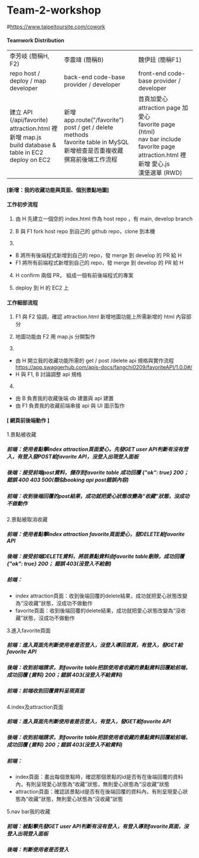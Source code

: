 # Team-2-workshop
#https://www.taipeitoursite.com/cowork

#### Teamwork Distribution

<table>
  <tr>
    <td>李芳岐 (簡稱H, F2)</td>
    <td>李震瑋 (簡稱B) </td>
    <td>魏伊廷 (簡稱F1)  </td>
  </tr>
  <tr>
    <td>repo host / deploy / map developer</td>
    <td>back-end code-base provider / developer </td>
    <td>front-end code-base provider / developer </td>
  </tr>
  <tr>
    <td>建立 API (/api/favorite)<br>
      attraction.html 裡新增 map.js<br>
      build database & table in EC2<br>
      deploy on EC2<br></td>
    <td>新增 app.route("/favorite")<br>
       post / get / delete methods<br>
       favorite table in MySQL<br>
       新增檢查是否重複收藏<br>
       撰寫前後端工作流程</td>
    <td>首頁加愛心<br>
      attraction page 加愛心<br>
      favorite page (html)<br>
      nav bar include favorite page<br>
      attraction.html 裡新增 愛心.js<br>
      漢堡選單 (RWD)</td>
</table>


#### [新增：我的收藏功能與頁面、個別景點地圖]


#### 工作初步流程

1. 由 H 先建立一個空的 index.html 作為 host repo ，有 main, develop branch

2. B 與 F1 fork host repo 到自己的 github repo，clone 到本機

3.
 - B 將所有後端程式新增到自己的 repo，發 merge 到 develop 的 PR 給 H
 - F1 將所有前端程式新增到自己的 repo，發 merge 到 develop 的 PR 給 H

4. H confirm 兩個 PR， 組成一個有前後端程式的專案

5. deploy 到 H 的 EC2 上	


#### 工作細部流程

1. F1 與 F2 協調，確認 attraction.html 新增地圖功能上所需新增的 html 內容部分

2. 地圖功能由 F2 用 map.js 分開製作

3.
 - 由 H 開立我的收藏功能所需的 get / post /delete api 規格與實作流程  https://app.swaggerhub.com/apis-docs/fangchi0209/favoriteAPI/1.0.0#/
 - H 與 F1, B 討論調整 api 規格

4.
 - 由 B 負責我的收藏後端 db 建置與 api 建置
 - 由 F1 負責我的收藏前端串接 api 與 UI 圖示製作


#### [ 網頁前後端動作 ]

1.景點被收藏
##### 前端：使用者點擊index attraction頁面愛心，先發GET user API判斷有沒有登入，有登入發POST給favorite API，沒登入出現登入面板
##### 後端：接受前端post資料，儲存到favorite table 成功回覆 {"ok": true} 200； 錯誤 400 403 500(類似booking api post錯誤內容)
##### 前端：收到後端回覆的post結果，成功就把愛心狀態改變為“收藏”狀態，沒成功不做動作

2.景點被取消收藏
##### 前端：使用者點擊index attraction favorite頁面愛心，發DELETE給favorite API
##### 後端：接受前端DELETE資料，將該景點資料由favorite table刪除，成功回覆 {"ok": true} 200； 錯誤 403(沒登入不給刪)
##### 前端：
 * index attraction頁面：收到後端回覆的delete結果，成功就把愛心狀態改變為“沒收藏”狀態，沒成功不做動作
 * favorite頁面：收到後端回覆的delete結果，成功就把愛心狀態改變為“沒收藏”狀態，沒成功不做動作

3.進入favorite頁面
##### 前端：進入頁面先判斷使用者是否登入，沒登入導回首頁，有登入，發GET給favorite API
##### 後端：收到前端請求，到favorite table把該使用者收藏的景點資料回覆給前端，成功回覆 {資料} 200；錯誤 403(沒登入不給資料)
##### 前端：前端收到回覆資料呈現頁面

4.index及attraction頁面
##### 前端：進入頁面先判斷使用者是否登入，有登入，發GET給favorite API
##### 後端：收到前端請求，到favorite table把該使用者收藏的景點資料回覆給前端，成功回覆 {資料} 200；錯誤 403(沒登入不給資料)
##### 前端：
 * index頁面：畫出每個景點時，確認那個景點的id是否有在後端回覆的資料內，有則呈現愛心狀態為“收藏”狀態，無則愛心狀態為“沒收藏”狀態
 * attraction頁面：確認該景點id是否有在後端回覆的資料內，有則呈現愛心狀態為“收藏”狀態，無則愛心狀態為“沒收藏”狀態

5.nav bar我的收藏
##### 前端：被點擊先發GET user API判斷有沒有登入，有登入導到favorite頁面，沒登入出現登入面板
##### 後端：判斷使用者是否登入



